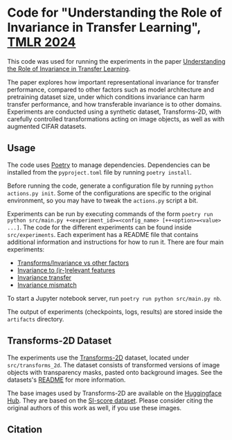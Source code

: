 # Code for "Understanding the Role of Invariance in Transfer Learning", [TMLR 2024]()

This code was used for running the experiments in the paper [Understanding the Role of Invariance in Transfer Learning]().

The paper explores how important representational invariance for transfer performance, compared to other factors such as model architecture and pretraining dataset size, under which conditions invariance can harm transfer performance, and how transferable invariance is to other domains.
Experiments are conducted using a synthetic dataset, Transforms-2D, with carefully controlled transformations acting on image objects, as well as with augmented CIFAR datasets.

## Usage

The code uses [Poetry](https://python-poetry.org/) to manage dependencies.
Dependencies can be installed from the `pyproject.toml` file by running `poetry install`.

Before running the code, generate a configuration file by running `python actions.py init`.
Some of the configurations are specific to the original environment, so you may have to tweak the `actions.py` script a bit.

Experiments can be run by executing commands of the form `poetry run python src/main.py +<experiment_id>=<config_name> [++<option>=<value> ...]`.
The code for the different experiments can be found inside `src/experiments`.
Each experiment has a README file that contains additional information and instructions for how to run it.
There are four main experiments:

- [Transforms/Invariance vs other factors](./src/experiments/transforms_vs_other/)
- [Invariance to (ir-)relevant features](./src/experiments/irrelevant_feature_extraction/)
- [Invariance transfer](./src/experiments/invariance_transfer/)
- [Invariance mismatch](./src/experiments/transforms_mismatch/)

To start a Jupyter notebook server, run `poetry run python src/main.py nb`.

The output of experiments (checkpoints, logs, results) are stored inside the `artifacts` directory.

## Transforms-2D Dataset

The experiments use the [Transforms-2D](./src/transforms_2d/) dataset, located under `src/transforms_2d`.
The dataset consists of transformed versions of image objects with transparency masks, pasted onto background images.
See the datasets's [README](./src/transforms_2d/README.md) for more information.

The base images used by Transforms-2D are available on the [Huggingface Hub](https://huggingface.co/datasets/tillspeicher/transforms_2d_base).
They are based on the [SI-score dataset](https://github.com/google-research/si-score/).
Please consider citing the original authors of this work as well, if you use these images.

## Citation
